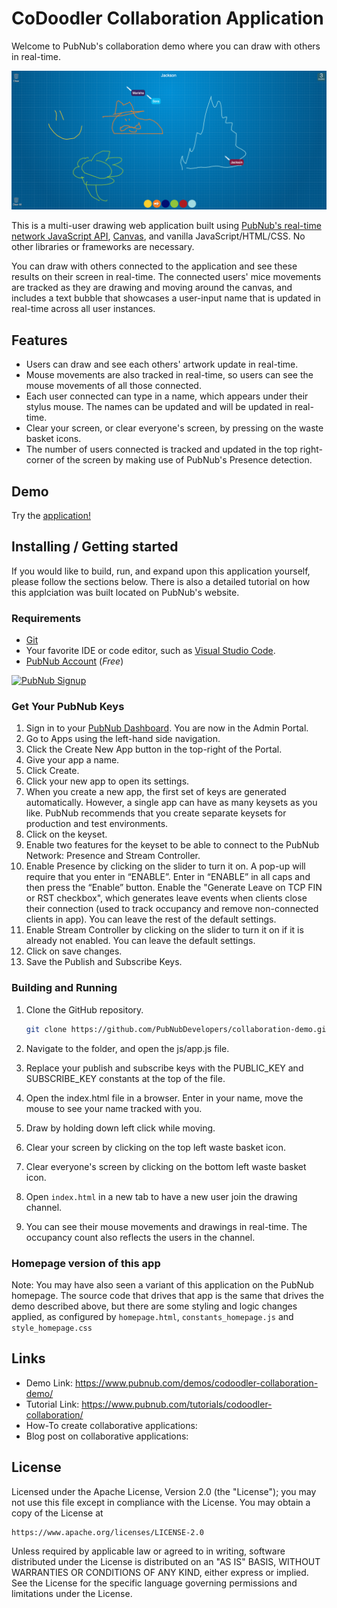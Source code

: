 CoDoodler Collaboration Application
===================================

Welcome to PubNub's collaboration demo where you can draw with others in real-time.

<img src="/images/demo-example.png"/>

This is a multi-user drawing web application built using [PubNub's real-time network JavaScript API](https://www.pubnub.com/docs/sdks/javascript), [Canvas](https://developer.mozilla.org/en-US/docs/Web/API/Canvas_API/Tutorial), and vanilla JavaScript/HTML/CSS. No other libraries or frameworks are necessary.

You can draw with others connected to the application and see these results on their screen in real-time. The connected users' mice movements are tracked as they are drawing and moving around the canvas, and includes a text bubble that showcases a user-input name that is updated in real-time across all user instances.

## Features

* Users can draw and see each others' artwork update in real-time.
* Mouse movements are also tracked in real-time, so users can see the mouse movements of all those connected.
* Each user connected can type in a name, which appears under their stylus mouse. The names can be updated and will be updated in real-time.
* Clear your screen, or clear everyone's screen, by pressing on the waste basket icons.
* The number of users connected is tracked and updated in the top right-corner of the screen by making use of PubNub's Presence detection.

## Demo
Try the [application!](www.pubnub.com/demos/codoodler-collaboration-demo/)

## Installing / Getting started
If you would like to build, run, and expand upon this application yourself, please follow the sections below. There is also a detailed tutorial on how this applciation was built located on PubNub's website.

### Requirements
- [Git](https://www.atlassian.com/git/tutorials/install-git)
- Your favorite IDE or code editor, such as [Visual Studio Code](https://code.visualstudio.com/).
- [PubNub Account](#pubnub-account) (*Free*)

<a href="https://dashboard.pubnub.com/signup">
	<img alt="PubNub Signup" src="https://i.imgur.com/og5DDjf.png" width=260 height=97/>
</a>

### Get Your PubNub Keys
1. Sign in to your [PubNub Dashboard](https://admin.pubnub.com/). You are now in the Admin Portal.
2. Go to Apps using the left-hand side navigation.
3. Click the Create New App button in the top-right of the Portal.
4. Give your app a name.
5. Click Create.
6. Click your new app to open its settings.
7. When you create a new app, the first set of keys are generated automatically. However, a single app can have as many keysets as you like. PubNub recommends that you create separate keysets for production and test environments.
8. Click on the keyset.
9. Enable two features for the keyset to be able to connect to the PubNub Network: Presence and Stream Controller.
10. Enable Presence by clicking on the slider to turn it on. A pop-up will require that you enter in “ENABLE”. Enter in “ENABLE” in all caps and then press the “Enable” button. Enable the "Generate Leave on TCP FIN or RST checkbox", which generates leave events when clients close their connection (used to track occupancy and remove non-connected clients in app). You can leave the rest of the default settings.
11. Enable Stream Controller by clicking on the slider to turn it on if it is already not enabled. You can leave the default settings.
12. Click on save changes.
13. Save the Publish and Subscribe Keys.

### Building and Running
1. Clone the GitHub repository.

	```bash
	git clone https://github.com/PubNubDevelopers/collaboration-demo.git
	```
2. Navigate to the folder, and open the js/app.js file.
3. Replace your publish and subscribe keys with the PUBLIC_KEY and SUBSCRIBE_KEY constants at the top of the file.
4. Open the index.html file in a browser. Enter in your name, move the mouse to see your name tracked with you.
5. Draw by holding down left click while moving.
6. Clear your screen by clicking on the top left waste basket icon.
7. Clear everyone's screen by clicking on the bottom left waste basket icon.
8. Open `index.html` in a new tab to have a new user join the drawing channel.
9. You can see their mouse movements and drawings in real-time. The occupancy count also reflects the users in the channel.

### Homepage version of this app

Note: You may have also seen a variant of this application on the PubNub homepage.  The source code that drives that app is the same that drives the demo described above, but there are some styling and logic changes applied, as configured by `homepage.html`, `constants_homepage.js` and `style_homepage.css`

## Links

- Demo Link: https://www.pubnub.com/demos/codoodler-collaboration-demo/
- Tutorial Link: https://www.pubnub.com/tutorials/codoodler-collaboration/
- How-To create collaborative applications:
- Blog post on collaborative applications:

## License
Licensed under the Apache License, Version 2.0 (the "License");
you may not use this file except in compliance with the License.
You may obtain a copy of the License at

    https://www.apache.org/licenses/LICENSE-2.0

Unless required by applicable law or agreed to in writing, software
distributed under the License is distributed on an "AS IS" BASIS,
WITHOUT WARRANTIES OR CONDITIONS OF ANY KIND, either express or implied.
See the License for the specific language governing permissions and
limitations under the License.

